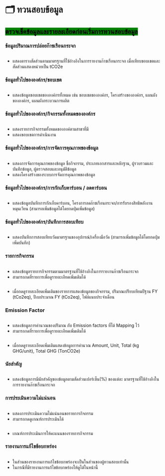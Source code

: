# 🗂️ ทวนสอบข้อมูล

## <mark style="background-color:green;">ตรวจเช็คข้อมูลและรายละเอียดก่อนเริ่มการทวนสอบข้อมูล</mark>

### ข้อมูลปริมาณการปล่อยก๊าซเรือนกระจก

<figure><img src="../../.gitbook/assets/image (64).png" alt=""><figcaption></figcaption></figure>

* แสดงตารางสัดส่วนตามมาตรฐานที่ใช้อ้างอิงในการรายงานก๊าซเรือนกระจก เมื่อเทียบขอบเขตและสัดส่วนแสดงหน่วยเป็น tCO2e

### ข้อมูลทั่วไปขององค์กร/ขอบเขต

<figure><img src="../../.gitbook/assets/image (66).png" alt=""><figcaption></figcaption></figure>

* แสดงข้อมูลขอบเขตขององค์กรทั้งหมด เช่น ขอบเขตขององค์กร, โครงสร้างขององค์กร, แผนผังขององค์กร, แผนผังกระบวนการผลิต

### ข้อมูลทั่วไปขององค์กร/กิจกรรมทั้งหมดขององค์กร

<figure><img src="../../.gitbook/assets/image (67).png" alt=""><figcaption></figcaption></figure>

* แสดงรายการกิจกรรมทั้งหมดขององค์ตามสาขาที่มี
* แสดงขอบเขตการดำเนินงาน

### ข้อมูลทั่วไปขององค์กร/การจัดการคุณภาพของข้อมูล

<figure><img src="../../.gitbook/assets/image (68).png" alt=""><figcaption></figcaption></figure>

* แสดงการจัดการคุณภาพของข้อมูล ชื่อกิจกรรม, ประเภทเอกสารและหลักฐาน, ผู้รวบรวมและบันทึกข้อมูล, ผู้ตรวจสอบและอนุมัติข้อมูล
* แสดงโครงสร้างของระบบการจัดการคุณภาพของข้อมูล

### ข้อมูลทั่วไปขององค์กร/การกักเก็บคาร์บอน / ลดคาร์บอน

<figure><img src="../../.gitbook/assets/image (70).png" alt=""><figcaption></figcaption></figure>

* แสดงข้อมูลบันทึกการกักเก็บคาร์บอน, โครงการลดก๊าซเรือนกระจก/การรับรองสิทธิพลังงานหมุนเวียน (สามารถเพิ่มข้อมูลได้โดยกดปุ่มเพิ่มข้อมูล)

### ข้อมูลทั่วไปขององค์กร/บันทึกการสอบเทียบ

<figure><img src="../../.gitbook/assets/image (71).png" alt=""><figcaption></figcaption></figure>

* แสดงบันทึกการสอบเทียบวัดมาตรฐานของอุปกรณ์/เครื่องมือวัด (สามารถเพิ่มข้อมูลได้โดยกดปุ่มเพิ่มบันทึก)

### รายการกิจกรรม

<figure><img src="../../.gitbook/assets/image (72).png" alt=""><figcaption></figcaption></figure>

* แสดงข้อมูลรายการกิจกรรมตามมาตรฐานที่ใช้อ้างอิงในการรายงานก๊าซเรือนกระจก
* สามารถกดที่รายการเพื่อดูรายละเอียดเพิ่มเติมได้

<figure><img src="../../.gitbook/assets/image (73).png" alt=""><figcaption></figcaption></figure>

* เมื่อกดดูรายละเอียดเพิ่มเติมของรายการแสดงข้อมูลของกิจกรรม, ปริมาณเปรียบเทียมปีฐาน FY (tCo2eq), ปีงบประมาณ FY (tCo2eq), ไฟล์แนบประจำเดือน

### Emission Factor

<figure><img src="../../.gitbook/assets/image (74).png" alt=""><figcaption></figcaption></figure>

* แสดงข้อมูลการคำนวณของปริมาณ กับ Emission factors ที่ได้ Mapping ไว้
* สามารถกดที่รายการเพื่อดูรายละเอียดเพิ่มเติมได้

<figure><img src="../../.gitbook/assets/image (75).png" alt=""><figcaption></figcaption></figure>

* เมื่อกดดูรายละเอียดเพิ่มเติมแสดงข้อมูลการคำนวณ Amount, Unit, Total (kg GHG/unit), Total GHG (TonCO2e)

### นัยสำคัญ

<figure><img src="../../.gitbook/assets/image (76).png" alt=""><figcaption></figcaption></figure>

* แสดงข้อมูลการมีนัยสำคัญของข้อมูลตามสัดส่วนเปอร์เซ็น(%) ของแต่ละ มาตรฐานที่ใช้อ้างอิงในการรายงานก๊าซเรือนกระจก

### การประเมินความไม่แน่นอน

<figure><img src="../../.gitbook/assets/image (77).png" alt=""><figcaption></figcaption></figure>

* แสดงการประเมินความไม่แน่นอนขอรายการกิจกรรม
* สามารถกดดูเกณฑ์การประเมินได้

<figure><img src="../../.gitbook/assets/image (78).png" alt=""><figcaption></figcaption></figure>

* เกณฑ์การประเมินการให้คะแนนของรายการกิจกรรม

### รายงานการแก้ไขข้อบกพร่อง

<figure><img src="../../.gitbook/assets/image (79).png" alt=""><figcaption></figcaption></figure>

* ในส่วนของรายงานการแก้ไขข้อบกพร่องจะเป็นในส่วนของผู้ทวนสอบเท่านั้น&#x20;
* ในกรณีที่มีรายงานการแก้ไขข้อบกพร่องให้ดูได้ในหน้านี้
